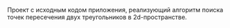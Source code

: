 Проект с исходным кодом приложения, реализующий алгоритм поиска точек пересечения двух треугольников в 2d-пространстве.
